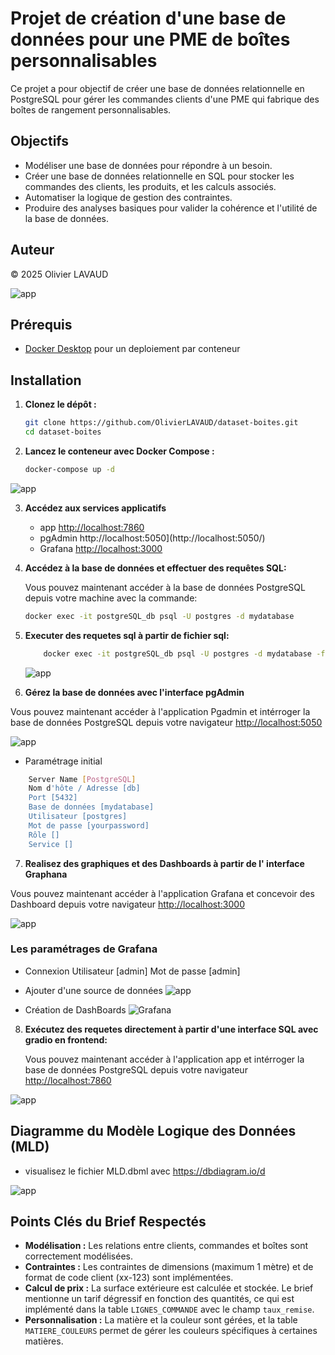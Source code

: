 # Projet de création d'une base de données pour une PME de boîtes personnalisables

Ce projet a pour objectif de créer une base de données relationnelle en PostgreSQL pour gérer les commandes clients d'une PME qui fabrique des boîtes de rangement personnalisables.

## Objectifs

*   Modéliser une base de données pour répondre à un besoin.
*   Créer une base de données relationnelle en SQL pour stocker les commandes des clients, les produits, et les calculs associés.
*   Automatiser la logique de gestion des contraintes.
*   Produire des analyses basiques pour valider la cohérence et l'utilité de la base de données.

## Auteur

© 2025 Olivier LAVAUD

![app](images/image.png)

## Prérequis

*   [Docker Desktop](https://www.docker.com/products/docker-desktop/) pour un deploiement par conteneur

## Installation

1.  **Clonez le dépôt :**

    ```bash
    git clone https://github.com/OlivierLAVAUD/dataset-boites.git
    cd dataset-boites
    ```

2.  **Lancez le conteneur avec Docker Compose :**

    ```bash
    docker-compose up -d
    ```

![app](images/image14.png)


3.  **Accédez aux services applicatifs**
    - app [http://localhost:7860](http://localhost:7860/)
    - pgAdmin http://localhost:5050](http://localhost:5050/)
    - Grafana [http://localhost:3000](http://localhost:3000)

4.  **Accédez à la base de données et effectuer des requêtes SQL:**

    Vous pouvez maintenant accéder à la base de données PostgreSQL depuis votre machine avec la commande:
    ```bash
    docker exec -it postgreSQL_db psql -U postgres -d mydatabase
    ```

5.  **Executer des requetes sql à partir de fichier sql:**

    ```bash
        docker exec -it postgreSQL_db psql -U postgres -d mydatabase -f docker-entrypoint-initdb.d/databox.sql
    ```
    ![app](images/image3.png)


6. **Gérez la base de données avec l'interface pgAdmin**

  Vous pouvez maintenant accéder à l'application Pgadmin et intérroger la base de données PostgreSQL depuis votre navigateur [http://localhost:5050](http://localhost:5050/)

![app](images/image7.png)

- Paramétrage initial
```bash
    Server Name [PostgreSQL]
    Nom d'hôte / Adresse [db] 
    Port [5432]
    Base de données [mydatabase]
    Utilisateur [postgres]
    Mot de passe [yourpassword]
    Rôle []
    Service []
```


7. **Realisez des graphiques et des Dashboards à partir de l' interface Graphana**

  Vous pouvez maintenant accéder à l'application Grafana et concevoir des Dashboard depuis votre navigateur [http://localhost:3000](http://localhost:3000)

![app](images/image15.png)

### Les paramétrages de Grafana
- Connexion
    Utilisateur [admin]
    Mot de passe [admin]

- Ajouter d'une source de données
![app](images/image12.png)

- Création de DashBoards
![Grafana](images/image13.png)


8. **Exécutez des requetes directement à partir d'une interface SQL avec gradio en frontend:**

    Vous pouvez maintenant accéder à l'application app et intérroger la base de données PostgreSQL depuis votre navigateur [http://localhost:7860](http://localhost:7860/)

![app](images/image4.png)


## Diagramme du Modèle Logique des Données (MLD)

* visualisez le fichier MLD.dbml avec https://dbdiagram.io/d

![app](images/image.png)


## Points Clés du Brief Respectés

*   **Modélisation :** Les relations entre clients, commandes et boîtes sont correctement modélisées.
*   **Contraintes :** Les contraintes de dimensions (maximum 1 mètre) et de format de code client (xx-123) sont implémentées.
*   **Calcul de prix :** La surface extérieure est calculée et stockée. Le brief mentionne un tarif dégressif en fonction des quantités, ce qui est implémenté dans la table `LIGNES_COMMANDE` avec le champ `taux_remise`.
*   **Personnalisation :** La matière et la couleur sont gérées, et la table `MATIERE_COULEURS` permet de gérer les couleurs spécifiques à certaines matières.



